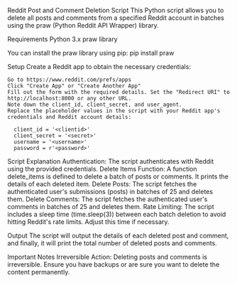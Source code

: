 Reddit Post and Comment Deletion Script
This Python script allows you to delete all posts and comments from a specified Reddit account in batches using the praw (Python Reddit API Wrapper) library.

Requirements
  Python 3.x
  praw library

You can install the praw library using pip:
  pip install praw

Setup
  Create a Reddit app to obtain the necessary credentials:

    Go to https://www.reddit.com/prefs/apps
    Click "Create App" or "Create Another App"
    Fill out the form with the required details. Set the "Redirect URI" to http://localhost:8000 or any other URL.
    Note down the client_id, client_secret, and user_agent.
    Replace the placeholder values in the script with your Reddit app's credentials and Reddit account details:

      client_id = '<clientid>'
      client_secret = '<secret>'
      username = '<username>'
      password = r'<password>'

Script Explanation
  Authentication: The script authenticates with Reddit using the provided credentials.
  Delete Items Function: A function delete_items is defined to delete a batch of posts or comments. It prints the details of each deleted item.
  Delete Posts: The script fetches the authenticated user's submissions (posts) in batches of 25 and deletes them.
  Delete Comments: The script fetches the authenticated user's comments in batches of 25 and deletes them.
  Rate Limiting: The script includes a sleep time (time.sleep(3)) between each batch deletion to avoid hitting Reddit's rate limits. Adjust this time if necessary.

Output
  The script will output the details of each deleted post and comment, and finally, it will print the total number of deleted posts and comments.

Important Notes
  Irreversible Action: Deleting posts and comments is irreversible. Ensure you have backups or are sure you want to delete the content permanently.
